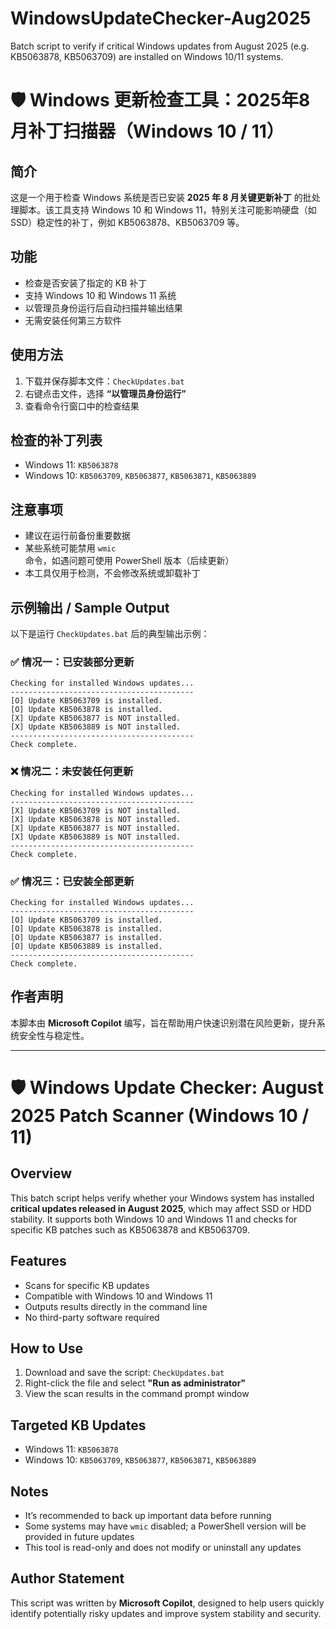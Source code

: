 # WindowsUpdateChecker-Aug2025
Batch script to verify if critical Windows updates from August 2025 (e.g. KB5063878, KB5063709) are installed on Windows 10/11 systems.

# 🛡️ Windows 更新检查工具：2025年8月补丁扫描器（Windows 10 / 11）

## 简介
这是一个用于检查 Windows 系统是否已安装 **2025 年 8 月关键更新补丁** 的批处理脚本。该工具支持 Windows 10 和 Windows 11，特别关注可能影响硬盘（如 SSD）稳定性的补丁，例如 KB5063878、KB5063709 等。

## 功能
- 检查是否安装了指定的 KB 补丁
- 支持 Windows 10 和 Windows 11 系统
- 以管理员身份运行后自动扫描并输出结果
- 无需安装任何第三方软件

## 使用方法
1. 下载并保存脚本文件：`CheckUpdates.bat`
2. 右键点击文件，选择 **“以管理员身份运行”**
3. 查看命令行窗口中的检查结果

## 检查的补丁列表
- Windows 11: `KB5063878`
- Windows 10: `KB5063709`, `KB5063877`, `KB5063871`, `KB5063889`

## 注意事项
- 建议在运行前备份重要数据
- 某些系统可能禁用 `wmic` 命令，如遇问题可使用 PowerShell 版本（后续更新）
- 本工具仅用于检测，不会修改系统或卸载补丁

## 示例输出 / Sample Output

以下是运行 `CheckUpdates.bat` 后的典型输出示例：
### ✅ 情况一：已安装部分更新

```
Checking for installed Windows updates...
-----------------------------------------
[O] Update KB5063709 is installed.
[O] Update KB5063878 is installed.
[X] Update KB5063877 is NOT installed.
[X] Update KB5063889 is NOT installed.
-----------------------------------------
Check complete.
```

### ❌ 情况二：未安装任何更新

```
Checking for installed Windows updates...
-----------------------------------------
[X] Update KB5063709 is NOT installed.
[X] Update KB5063878 is NOT installed.
[X] Update KB5063877 is NOT installed.
[X] Update KB5063889 is NOT installed.
-----------------------------------------
Check complete.
```

### ✅ 情况三：已安装全部更新

```
Checking for installed Windows updates...
-----------------------------------------
[O] Update KB5063709 is installed.
[O] Update KB5063878 is installed.
[O] Update KB5063877 is installed.
[O] Update KB5063889 is installed.
-----------------------------------------
Check complete.
```

## 作者声明
本脚本由 **Microsoft Copilot** 编写，旨在帮助用户快速识别潜在风险更新，提升系统安全性与稳定性。

---

# 🛡️ Windows Update Checker: August 2025 Patch Scanner (Windows 10 / 11)

## Overview
This batch script helps verify whether your Windows system has installed **critical updates released in August 2025**, which may affect SSD or HDD stability. It supports both Windows 10 and Windows 11 and checks for specific KB patches such as KB5063878 and KB5063709.

## Features
- Scans for specific KB updates
- Compatible with Windows 10 and Windows 11
- Outputs results directly in the command line
- No third-party software required

## How to Use
1. Download and save the script: `CheckUpdates.bat`
2. Right-click the file and select **"Run as administrator"**
3. View the scan results in the command prompt window

## Targeted KB Updates
- Windows 11: `KB5063878`
- Windows 10: `KB5063709`, `KB5063877`, `KB5063871`, `KB5063889`

## Notes
- It’s recommended to back up important data before running
- Some systems may have `wmic` disabled; a PowerShell version will be provided in future updates
- This tool is read-only and does not modify or uninstall any updates

## Author Statement
This script was written by **Microsoft Copilot**, designed to help users quickly identify potentially risky updates and improve system stability and security.
